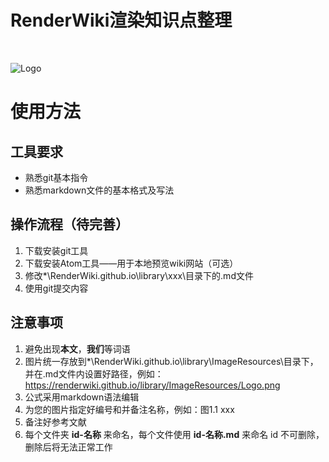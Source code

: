 # RenderWiki渲染知识点整理

<br>

![Logo](https://renderwiki.github.io/library/ImageResources/Logo.png)

# 使用方法

## 工具要求

- 熟悉git基本指令
- 熟悉markdown文件的基本格式及写法

## 操作流程（待完善）

1. 下载安装git工具
2. 下载安装Atom工具——用于本地预览wiki网站（可选）
3. 修改*\RenderWiki.github.io\library\xxx\目录下的.md文件
4. 使用git提交内容

## 注意事项

1. 避免出现**本文**，**我们**等词语
2. 图片统一存放到*\RenderWiki.github.io\library\ImageResources\目录下，并在.md文件内设置好路径，例如：https://renderwiki.github.io/library/ImageResources/Logo.png
3. 公式采用markdown语法编辑
4. 为您的图片指定好编号和并备注名称，例如：图1.1 xxx
5. 备注好参考文献
6. 每个文件夹 **id-名称** 来命名，每个文件使用 **id-名称.md** 来命名
   id 不可删除，删除后将无法正常工作


